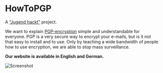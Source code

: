 # HowToPGP

A ["Jugend hackt"](http://jugendhackt.de/) project.

  

We want to explain [PGP-encryption](http://de.wikipedia.org/wiki/Pretty_Good_Privacy) 
simple and understandable for everyone. PGP is a very secure way to encrypt your e-mails, but is it not that easy to install and to use. Only by teaching a wide bandwidth of people how to use encryption, we are able to stop mass surveillance.

  

**Our website is available in English and German.**

![Screenshot](https://raw.githubusercontent.com/Jugendhackt/HowToPGP/master/screenshot.png)

